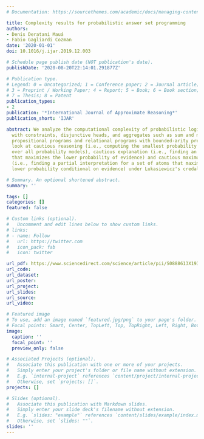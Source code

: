 ```yaml
---
# Documentation: https://sourcethemes.com/academic/docs/managing-content/

title: Complexity results for probabilistic answer set programming
authors:
- Denis Deratani Mauá
- Fabio Gagliardi Cozman
date: '2020-01-01'
doi: 10.1016/j.ijar.2019.12.003

# Schedule page publish date (NOT publication's date).
publishDate: '2020-08-20T22:14:01.291877Z'

# Publication type.
# Legend: 0 = Uncategorized; 1 = Conference paper; 2 = Journal article;
# 3 = Preprint / Working Paper; 4 = Report; 5 = Book; 6 = Book section;
# 7 = Thesis; 8 = Patent
publication_types:
- 2
publication: '*International Journal of Approximate Reasoning*'
publication_short: 'IJAR'

abstract: We analyze the computational complexity of probabilistic logic programming
  with constraints, disjunctive heads, and aggregates such as sum and max. We consider
  propositional programs and relational programs with bounded-arity predicates, and
  look at cautious reasoning (i.e., computing the smallest probability of an atom
  over all probability models), cautious explanation (i.e., finding an interpretation
  that maximizes the lower probability of evidence) and cautious maximum-a-posteriori
  (i.e., finding a partial interpretation for a set of atoms that maximizes their
  lower probability conditional on evidence) under Lukasiewicz's credal semantics.

# Summary. An optional shortened abstract.
summary: ''

tags: []
categories: []
featured: false

# Custom links (optional).
#   Uncomment and edit lines below to show custom links.
# links:
# - name: Follow
#   url: https://twitter.com
#   icon_pack: fab
#   icon: twitter

url_pdf: https://www.sciencedirect.com/science/article/pii/S0888613X19302750?dgcid=author
url_code:
url_dataset:
url_poster:
url_project:
url_slides:
url_source:
url_video:

# Featured image
# To use, add an image named `featured.jpg/png` to your page's folder. 
# Focal points: Smart, Center, TopLeft, Top, TopRight, Left, Right, BottomLeft, Bottom, BottomRight.
image:
  caption: ''
  focal_point: ''
  preview_only: false

# Associated Projects (optional).
#   Associate this publication with one or more of your projects.
#   Simply enter your project's folder or file name without extension.
#   E.g. `internal-project` references `content/project/internal-project/index.md`.
#   Otherwise, set `projects: []`.
projects: []

# Slides (optional).
#   Associate this publication with Markdown slides.
#   Simply enter your slide deck's filename without extension.
#   E.g. `slides: "example"` references `content/slides/example/index.md`.
#   Otherwise, set `slides: ""`.
slides: ''
---
```

